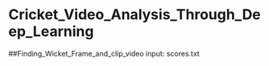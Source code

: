 # Cricket_Video_Analysis_Through_Deep_Learning
##Finding_Wicket_Frame_and_clip_video
input: scores.txt
